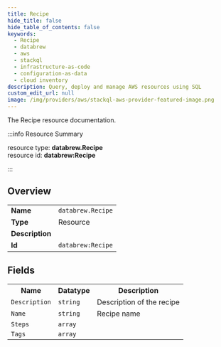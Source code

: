 ```yaml
---
title: Recipe
hide_title: false
hide_table_of_contents: false
keywords:
  - Recipe
  - databrew
  - aws
  - stackql
  - infrastructure-as-code
  - configuration-as-data
  - cloud inventory
description: Query, deploy and manage AWS resources using SQL
custom_edit_url: null
image: /img/providers/aws/stackql-aws-provider-featured-image.png
---
```

The Recipe resource documentation.

:::info Resource Summary

<div class="row">
<div class="providerDocColumn">
<span>resource type:&nbsp;<b>databrew.Recipe</b></span><br />
<span>resource id:&nbsp;<b>databrew:Recipe</b></span><br />
</div>
</div>

:::

## Overview
<table><tbody>
<tr><td><b>Name</b></td><td><code>databrew.Recipe</code></td></tr>
<tr><td><b>Type</b></td><td>Resource</td></tr>
<tr><td><b>Description</b></td><td></td></tr>
<tr><td><b>Id</b></td><td><code>databrew:Recipe</code></td></tr>
</tbody></table>

## Fields
<table><tbody>
<tr><th>Name</th><th>Datatype</th><th>Description</th></tr>
<tr><td><code>Description</code></td><td><code>string</code></td><td>Description of the recipe</td></tr><tr><td><code>Name</code></td><td><code>string</code></td><td>Recipe name</td></tr><tr><td><code>Steps</code></td><td><code>array</code></td><td></td></tr><tr><td><code>Tags</code></td><td><code>array</code></td><td></td></tr>
</tbody></table>